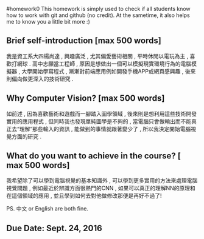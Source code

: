 #homework0
This homework is simply used to check if all students know how to work with git and github (no credit).
At the sametime, it also helps me to know you a little bit more :)

## Brief self-introduction [max 500 words]

我是資工系大四楊尚達 , 興趣廣泛 , 尤其偏愛藝術相關 , 平時休閒以電玩為主 , 喜歡打網球 .  高中志願當工程師 , 原因是想做出一個可以模擬現實環境行為的電腦模擬器 , 大學開始學寫程式 , 漸漸對前端應用例如開發手機APP或網頁感興趣 , 後來則偏向做更深入的技術研究 .


## Why Computer Vision? [max 500 words]

如前述 , 因為喜歡藝術和遊戲而一腳踏入圖學領域 , 後來則是想利用這些技術開發實用的應用程式 , 但同時我也發現單純圖學是不夠的 , 當電腦只會做輸出而不能真正去“理解”那些輸入的資訊 , 能做到的事情就跟著變少了 , 所以我決定開始電腦視覺方面的研究 .

## What do you want to achieve in the course? [ max 500 words]

我希望除了可以學到電腦視覺的基本知識外 , 可以學到更多實用的方法來處理電腦視覺問題 , 例如最近於辨識方面很熱門的CNN , 如果可以真正的理解NN的原理和在這個領域的應用 , 並且學到如何去對他做修改那便是再好不過了!


PS. 中文 or English are both fine.

## Due Date: Sept. 24, 2016
